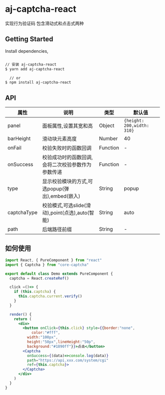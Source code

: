 # aj-captcha-react
实现行为验证码 包含滑动式和点击式两种
## Getting Started

Install dependencies,

```bash

// 安装 aj-captcha-react
$ yarn add aj-captcha-react

  // or
$ npm install aj-captcha-react
```


## API

|属性|说明|类型|默认值|
|----|----|-----|----|
|panel|面板属性,设置其宽和高|Object|`{height: 200,width: 310}`|
|barHeight|滑动块元素高度|Number|40|
|onFail|校验失败时的函数回调|Function|-|
|onSuccess|校验成功时的函数回调,会将二次校验参数作为参数传递|Function|-|
|type|显示校验模块的方式,可选popup(弹出),embed(嵌入)|String|popup|
|captchaType|校验模式,可选slide(滑动),point(点选),auto(智能)|String|auto|
|path|后端路径前缀|String|-|


## 如何使用

```jsx
import React, { PureComponent } from "react"
import { Captcha } from "core-captcha"

export default class Demo extends PureComponent {
  captcha = React.createRef()

  click =()=> {
    if (this.captcha) {
      this.captcha.current.verify()
    }
  }

  render() {
    return (
      <div>
        <button onClick={this.click} style={{border:"none",
            color:"#fff",
          width:"100px",
          height:"50px",lineHeight:"50p",
          background:"#1890ff"}}>点击</button>
        <Captcha 
          onSuccess={(data)=>console.log(data)}
          path="https://api.xxx.com/system/cgi"
          ref={this.captcha}>
        </Captcha>
      </div>
    )
  }
}
```
